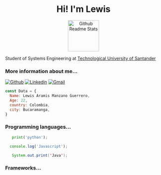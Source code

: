  <h1 align="center">Hi! I'm Lewis</h1>
 <p align="center">
 <img width="100px" src="https://res.cloudinary.com/anuraghazra/image/upload/v1594908242/logo_ccswme.svg" align="center" alt="Github Readme Stats" />
</p>
  <p>Student of Systems Engineering at <a href="https://www.uts.edu.co/sitio/">Technological University of Santander</a></p>
  <h3>More information about me...</h3>
  
[![Github](https://img.shields.io/badge/-Github-000?style=flat&logo=Github&logoColor=white)](https://github.com/FernandoRoldan93)
[![Linkedin](https://img.shields.io/badge/-LinkedIn-blue?style=flat&logo=Linkedin&logoColor=white)](https://www.linkedin.com/in/froldanzafra/)
[![Gmail](https://img.shields.io/badge/-Gmail-c14438?style=flat&logo=Gmail&logoColor=white)](mailto:lewisguerrero20@gmail.com)
  
  ```javascript
  const Data = {
    Name: Lewis Aramis Manzano Guerrero,
    Age: 22,
    country: Colombia,
    city: Bucaramanga,
  }
```
<h3>Programming languages...</h3>

 ```python
    print('python');
  ```
  ```javascript
    console.log('Javascript');
  ```
 ```java
    System.out.print('Java');
  ```
   <h3>Frameworks...</h3>
